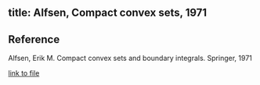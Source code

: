 title: Alfsen, Compact convex sets, 1971 
---

## Reference

Alfsen, Erik M. Compact convex sets and boundary integrals. Springer, 1971

[link to file](https://drive.google.com/file/d/0B0mEhqjgzvQ4WWQzZDd1bzczUEk/view?usp=sharing)


